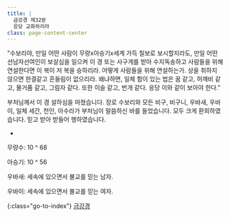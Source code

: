 ```yaml
---
title: |
  금강경 제32분
  응당 교화하리라
class: page-content-center
---
```


"수보리야, 만일 어떤 사람이 무량x아승기x세계 가득 칠보로 보시할지라도,
만일 어떤 선남자선여인이 보살심을 일으켜 이 경 또는 사구게를 받아 수지독송하고
사람들을 위해 연설한다면 이 복이 저 복을 승하리라.
어떻게 사람들을 위해 연설하는가.
상을 취하지 않으면 한결같고 흔들림이 없으리라.
왜냐하면, 일체 함이 있는 법은 꿈 같고, 허깨비 같고, 물거품 같고, 그림자 같다.
또한 이슬 같고, 번개 같다.
응당 이와 같이 보아야 한다."

부처님께서 이 경 설하심을 마쳤습니다.
장로 수보리와 모든 비구, 비구니, 우바새, 우바이, 일체 세간, 천인, 아수라가
부처님이 말씀하신 바를 들었습니다.
모두 크게 환희하였습니다.
믿고 받아 받들어 행하였습니다. 

*

무량수: 10 ^ 68

아승기: 10 ^ 56

우바새: 세속에 있으면서 불교를 믿는 남자.

우바이: 세속에 있으면서 불교를 믿는 여자.

{:class="go-to-index"}
[금강경](index)